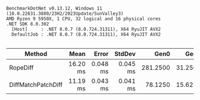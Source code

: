 ```

BenchmarkDotNet v0.13.12, Windows 11 (10.0.22631.3880/23H2/2023Update/SunValley3)
AMD Ryzen 9 5950X, 1 CPU, 32 logical and 16 physical cores
.NET SDK 8.0.302
  [Host]     : .NET 8.0.7 (8.0.724.31311), X64 RyuJIT AVX2
  DefaultJob : .NET 8.0.7 (8.0.724.31311), X64 RyuJIT AVX2


```
| Method             | Mean     | Error    | StdDev   | Gen0     | Gen1    | Allocated |
|------------------- |---------:|---------:|---------:|---------:|--------:|----------:|
| RopeDiff           | 16.20 ms | 0.048 ms | 0.045 ms | 281.2500 | 31.2500 |   4.64 MB |
| DiffMatchPatchDiff | 11.19 ms | 0.043 ms | 0.041 ms |  78.1250 | 15.6250 |   1.39 MB |
